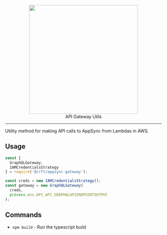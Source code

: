 <p align="center">
  <img src="https://github.com/getcrft/crft-ui/raw/master/src/assets/svg/logo-dark.svg?sanitize=true" width="350">
  <br />
  API Gateway Utils
</p>

---

Utility method for making API calls to AppSync from Lambdas in AWS.

## Usage

```ts
const {
  GraphQLGateway,
  IAMCredentialsStrategy
} = require('@crft/appsync-gateway');

const creds = new IAMCredentialsStrategy();
const gateway = new GraphQLGateway(
  creds,
  process.env.API_API_GRAPHQLAPIENDPOINTOUTPUT
);
```

## Commands
- `npm build` - Run the typescript build